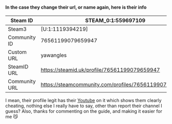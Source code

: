 #### In the case they change their url, or name again, here is their info
Steam ID | STEAM_0:1:559697109
----- | -----
Steam3 | [U:1:1119394219]
Community ID | 76561199079659947
Custom URL | yawangles
SteamID URL | https://steamid.uk/profile/76561199079659947
Community URL | https://steamcommunity.com/profiles/76561199079659947

I mean, their profile legit has their [Youtube](https://www.youtube.com/c/TwoTrick) on it which shows them clearly cheating, nothing else I really have to say, other than report their channel I guess?
Also, thanks for commenting on the guide, and making it easier for me 😼
